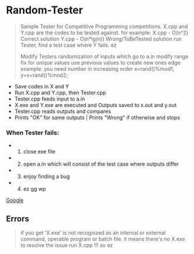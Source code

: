 # Random-Tester
>Sample Tester for Competitive Programming competitions.
> X.cpp and Y.cpp are the codes to be tested against.
> for example:
>  X.cpp - O(n^2) Correct solution
>  Y.cpp - O(n*lg(n)) Wrong/ToBeTested solution
>  run Tester, find a test case where Y fails. ez
>
>  Modify Testers randomization of inputs
>  which go to a.in
>  modify range
>  fix for unique values
>  use previous values to create new ones
>    edge example: you need number in increasing order
>        x=rand()%mod1;   y=x+rand()%mod2;

* Save codes in X and Y 
* Run X.cpp and Y.cpp, then Tester.cpp
* Tester.cpp feeds input to a.in
* X.exe and Y.exe are executed and Outputs saved to x.out and y.out
* Tester.cpp reads outputs and compares
* Prints "OK" for same outputs | Prints "Wrong" if otherwise and stops

### When Tester fails:
	
* 1) close exe file 
* 2) open a.in 
	     which will consist of the test case where outputs differ
* 3) enjoy finding a bug 
* 4) ez gg wp 
	
[Google](https://www.google.com)

## Errors
>if you get
> 'X.exe' is not recognized as an internal or external command, operable program or batch file. 
>it means there's no X.exe 
>to resolve the issue run X.cpp !!! so ez

#